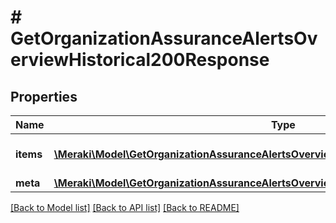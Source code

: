 # # GetOrganizationAssuranceAlertsOverviewHistorical200Response

## Properties

Name | Type | Description | Notes
------------ | ------------- | ------------- | -------------
**items** | [**\Meraki\Model\GetOrganizationAssuranceAlertsOverviewHistorical200ResponseItemsInner[]**](GetOrganizationAssuranceAlertsOverviewHistorical200ResponseItemsInner.md) | Historical Severity Counts |
**meta** | [**\Meraki\Model\GetOrganizationAssuranceAlertsOverviewHistorical200ResponseMeta**](GetOrganizationAssuranceAlertsOverviewHistorical200ResponseMeta.md) |  |

[[Back to Model list]](../../README.md#models) [[Back to API list]](../../README.md#endpoints) [[Back to README]](../../README.md)
